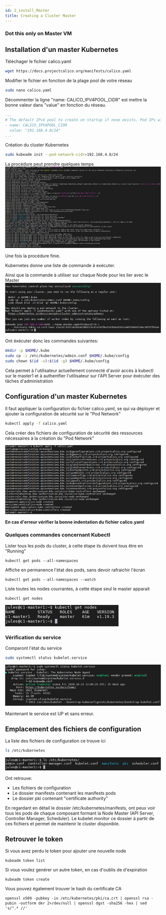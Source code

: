 ```yaml
---
id: 2_install_Master
title: Creating a Cluster Master
---
```


### Dot this only on Master VM

## Installation d'un master Kubernetes

Téléchager le fichier calico.yaml
```bash
wget https://docs.projectcalico.org/manifests/calico.yaml
```

Modifier le fichier en fonction de la plage pool de votre réseau
```bash
sudo nano calico.yaml
```

Décommenter la ligne "name: CALICO_IPV4POOL_CIDR" est mettre la bonne valeur dans "value" en fonction du réseau.
```yaml
...
# The default IPv4 pool to create on startup if none exists. Pod IPs will be chosen from this range. Changing this value after installation will have no effect. This should fall within --cluster-cidr.
- name: CALICO_IPV4POOL_CIDR
  value: "192.168.4.0/24"
...
```

Création du cluster Kubernetes
```bash
sudo kubeadm init --pod-network-cidr=192.168.4.0/24
```

La procédure peut prendre quelques temps
![kuber info](assets/install_kuber.png)

Une fois la procédure finie.

Kubernetes donne une liste de commande à exécuter.

Ainsi que la commande à utiliser sur chaque Node pour les lier avec le Master
![kuber info](assets/kuber_info.png)

Ont éxécuter donc les commandes suivantes:
```bash
mkdir -p $HOME/.kube
sudo cp -i /etc/kubernetes/admin.conf $HOME/.kube/config
sudo chown $(id -u):$(id -g) $HOME/.kube/config
```
Cela permet à l'utilisateur actuellement connecté d'avoir accès à kubectl sur le master1 et à authentfier l'utilisateur sur l'API Server pour éxécuter des tâches d'administration


## Configuration d'un master Kubernetes

Il faut appliquer la configuration du fichier calico.yaml, se qui va déployer et ajouter la configuration de sécurité sur le "Pod Network"
```bash
kubectl apply -f calico.yaml
```

Cela créer des fichiers de configuration de sécurité des ressources nécessaires à la création du "Pod Network"

![apply calico](assets/apply_calico.png)

__En cas d'erreur vérifier la bonne indentation du fichier calico.yaml__

### Quelques commandes concernant Kubectl

Lister tous les pods du cluster, à cette étape ils doivent tous être en "Running"
```
kubectl get pods --all-namespaces
```

Affiche en permanence l'état des pods, sans devoir rafraichir l'écran
```
kubectl get pods --all-namespaces --watch
```

Liste toutes les nodes courrantes, à cette étape seul le master apparait
```
kubectl get nodes
```
![get nodes](assets/get_nodes.png)

### Vérification du service

Comparont l'état du service
```bash
sudo systemctl status kubelet.service
```
![kubelet service enable](assets/kubelet_service_enabled.png)

Maintenant le service est UP et sans erreur.

## Emplacement des fichiers de configuration

La liste des fichiers de configuration ce trouve ici
```bash
ls /etc/kubernetes
```
![ls /etc/kubernetes](assets/ls_etc_kubernetes.png)

Ont retrouve:
* Les fichiers de configuration
* Le dossier manifests contenant les manifests pods
* Le dossier pki contenant "certificate authority"

En regardant en détail le dossier /etc/kubernetes/manifests, ont peux voir tous les pods de chaque composant formant la Node Master (API Server, Controller Manager, Scheduler).
Le kubelet monitor ce dossier à partir de ces fichiers et permet de maintenir le cluster disponible.

## Retrouver le token
Si vous avez perdu le token pour ajouter une nouvelle node
```
kubeadm token list
```

Si vous voulez genérer un autre token, en cas d'oublis de d'expiration 
```
kubeadm token create
```

Vous pouvez également trouver le hash du certificate CA
```
openssl x509 -pubkey -in /etc/kubernetes/pki/ca.crt | openssl rsa -pubin -outform der 2>/dev/null | openssl dgst -sha256 -hex | sed 's/^.* //'
```